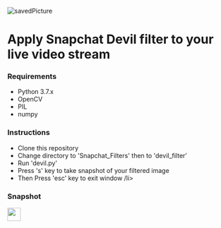 ![savedPicture](https://user-images.githubusercontent.com/37493874/111033482-72dbb080-8437-11eb-9ce3-41dd0029362b.jpg)
<h1>Apply Snapchat Devil filter to your live video stream</h1>

<h3>Requirements</h3>
<ul>
 <li>Python 3.7.x</li>
 <li>OpenCV</li>
 <li>PIL</li>
 <li>numpy</li>
</ul>

<h3>Instructions</h3>
<ul>
  <li>Clone this repository</li>
  <li>Change directory to 'Snapchat_Filters' then to 'devil_filter' </li>
  <li>Run 'devil.py' </li>
  <li>Press 's' key to take snapshot of your filtered image</li>
  <li>Then Press 'esc' key to exit window /li>
</ul>

<h3>Snapshot</h3>
<img src="//devil_filter/savedPicture.JPG" width="30">

